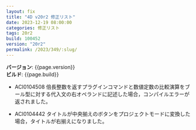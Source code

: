 ```yaml
---
layout: fix
title: "4D v20r2 修正リスト"
date: 2023-12-19 08:00:00
categories: 修正リスト
tags: 20r2
build: 100452
version: "20r2"
permalink: /2023/349/:slug/
---
```


**バージョン**: {{page.version}}  
**ビルド**: {{page.build}} 

* ACI0104508 倍長整数を返すプラグインコマンドと数値定数の比較演算をブール型に対する代入文の右オペランドに記述した場合，コンパイルエラーが返されました。

* ACI0104442 タイトルが中央揃えのボタンをプロジェクトモードに変換した場合，タイトルが右揃えになりました。
